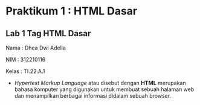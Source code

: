 # Praktikum 1 : HTML Dasar
## Lab 1 Tag HTML Dasar

Nama : Dhea Dwi Adelia

NIM : 312210116

Kelas : TI.22.A.1

- _Hypertest Markup Language_ atau disebut dengan __HTML__ merupakan bahasa komputer yang digunakan untuk membuat sebuah halaman web dan menampilkan berbagai informasi didalam sebuah browser.

